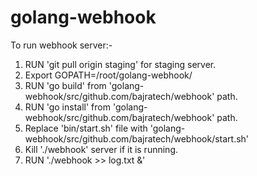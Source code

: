 # golang-webhook

To run webhook server:-
1. RUN 'git pull origin staging' for staging server.
2. Export GOPATH=/root/golang-webhook/
2. RUN 'go build' from 'golang-webhook/src/github.com/bajratech/webhook' path.
3. RUN 'go install' from 'golang-webhook/src/github.com/bajratech/webhook' path.
4. Replace 'bin/start.sh' file with 'golang-webhook/src/github.com/bajratech/webhook/start.sh'
5. Kill './webhook' server if it is running.
5. RUN './webhook >> log.txt &'
